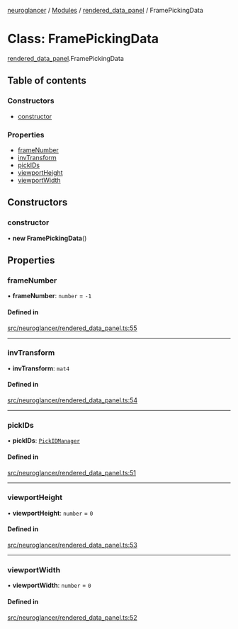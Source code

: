 [neuroglancer](../README.md) / [Modules](../modules.md) / [rendered\_data\_panel](../modules/rendered_data_panel.md) / FramePickingData

# Class: FramePickingData

[rendered_data_panel](../modules/rendered_data_panel.md).FramePickingData

## Table of contents

### Constructors

- [constructor](rendered_data_panel.FramePickingData.md#constructor)

### Properties

- [frameNumber](rendered_data_panel.FramePickingData.md#framenumber)
- [invTransform](rendered_data_panel.FramePickingData.md#invtransform)
- [pickIDs](rendered_data_panel.FramePickingData.md#pickids)
- [viewportHeight](rendered_data_panel.FramePickingData.md#viewportheight)
- [viewportWidth](rendered_data_panel.FramePickingData.md#viewportwidth)

## Constructors

### constructor

• **new FramePickingData**()

## Properties

### frameNumber

• **frameNumber**: `number` = `-1`

#### Defined in

[src/neuroglancer/rendered_data_panel.ts:55](https://github.com/ActiveBrainAtlas2/neuroglancer/blob/b9eb98e6/src/neuroglancer/rendered_data_panel.ts#L55)

___

### invTransform

• **invTransform**: `mat4`

#### Defined in

[src/neuroglancer/rendered_data_panel.ts:54](https://github.com/ActiveBrainAtlas2/neuroglancer/blob/b9eb98e6/src/neuroglancer/rendered_data_panel.ts#L54)

___

### pickIDs

• **pickIDs**: [`PickIDManager`](object_picking.PickIDManager.md)

#### Defined in

[src/neuroglancer/rendered_data_panel.ts:51](https://github.com/ActiveBrainAtlas2/neuroglancer/blob/b9eb98e6/src/neuroglancer/rendered_data_panel.ts#L51)

___

### viewportHeight

• **viewportHeight**: `number` = `0`

#### Defined in

[src/neuroglancer/rendered_data_panel.ts:53](https://github.com/ActiveBrainAtlas2/neuroglancer/blob/b9eb98e6/src/neuroglancer/rendered_data_panel.ts#L53)

___

### viewportWidth

• **viewportWidth**: `number` = `0`

#### Defined in

[src/neuroglancer/rendered_data_panel.ts:52](https://github.com/ActiveBrainAtlas2/neuroglancer/blob/b9eb98e6/src/neuroglancer/rendered_data_panel.ts#L52)
